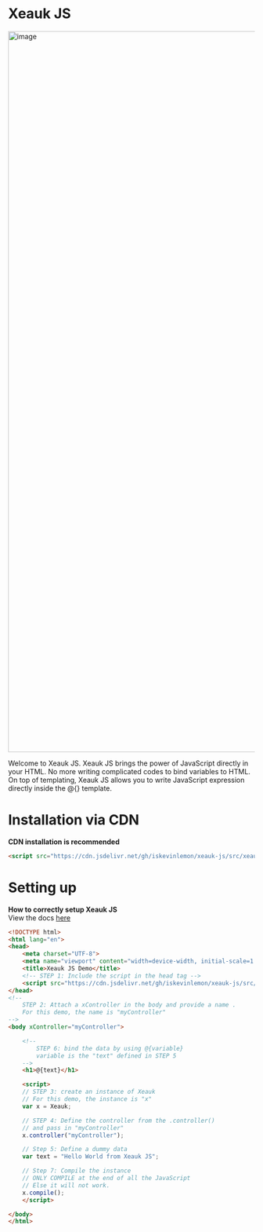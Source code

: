 # Xeauk JS
<img width="1469" alt="image" src="https://github.com/iskevinlemon/xeauk-js/assets/126497052/e46e43c2-2a3d-4eca-9946-e3fcdaf005ae">

Welcome to Xeauk JS. Xeauk JS brings the power of JavaScript directly in your HTML.
No more writing complicated codes to bind variables to HTML.
<br>
On top of templating, Xeauk JS allows you to write JavaScript expression directly inside the @{} template.
<br/>

# Installation via CDN
**CDN installation is recommended**
```html
<script src="https://cdn.jsdelivr.net/gh/iskevinlemon/xeauk-js/src/xeauk.js"></script>
```

# Setting up
**How to correctly setup Xeauk JS** <br/>
View the docs <a href="" target="_blank">here</a>
```html
<!DOCTYPE html>
<html lang="en">
<head>
    <meta charset="UTF-8">
    <meta name="viewport" content="width=device-width, initial-scale=1.0">
    <title>Xeauk JS Demo</title>
    <!-- STEP 1: Include the script in the head tag -->
    <script src="https://cdn.jsdelivr.net/gh/iskevinlemon/xeauk-js/src/xeauk.js"></script>
</head>
<!-- 
    STEP 2: Attach a xController in the body and provide a name .
    For this demo, the name is "myController"
-->
<body xController="myController">

    <!-- 
        STEP 6: bind the data by using @{variable} 
        variable is the "text" defined in STEP 5
    -->
    <h1>@{text}</h1>

    <script>
    // STEP 3: create an instance of Xeauk
    // For this demo, the instance is "x"
    var x = Xeauk;

    // STEP 4: Define the controller from the .controller()
    // and pass in "myController"
    x.controller("myController");

    // Step 5: Define a dummy data
    var text = "Hello World from Xeauk JS";

    // Step 7: Compile the instance
    // ONLY COMPILE at the end of all the JavaScript
    // Else it will not work.
    x.compile();
    </script>

</body>
</html>
```
